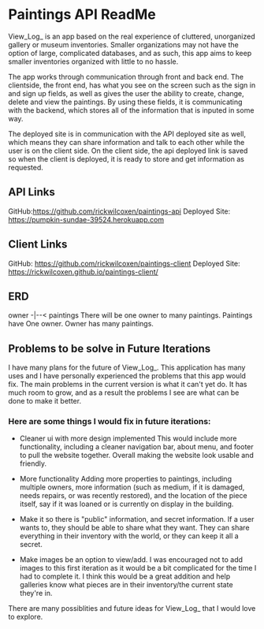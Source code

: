 # Paintings API ReadMe
View_Log_ is an app based on the real experience of cluttered, unorganized gallery or museum inventories. Smaller organizations may not have the option of large, complicated databases, and as such, this app aims to keep smaller inventories organized with little to no hassle.

The app works through communication through front and back end. The clientside, the front end, has what you see on the screen such as the sign in and sign up fields, as well as gives the user the ability to create, change, delete and view the paintings. By using these fields, it is communicating with the backend, which stores all of the information that is inputed in some way.

The deployed site is in communication with the API deployed site as well, which means they can share information and talk to each other while the user is on the client side. On the client side, the api deployed link is saved so when the client is deployed, it is ready to store and get information as requested.

## API Links
GitHub:https://github.com/rickwilcoxen/paintings-api
Deployed Site: https://pumpkin-sundae-39524.herokuapp.com

## Client Links
GitHub: https://github.com/rickwilcoxen/paintings-client
Deployed Site: https://rickwilcoxen.github.io/paintings-client/

## ERD
owner -|--< paintings
There will be one owner to many paintings.
Paintings have One owner.
Owner has many paintings.

## Problems to be solve in Future Iterations
I have many plans for the future of View_Log_. This application has many uses and I have personally experienced the problems that this app would fix. The main problems in the current version is what it can't yet do. It has much room to grow, and as a result the problems I see are what can be done to make it better.

### Here are some things I would fix in future iterations:
- Cleaner ui with more design implemented
    This would include more functionality, including a cleaner navigation bar, about menu, and footer to pull the website together. Overall making the website look usable and friendly.

- More functionality
    Adding more properties to paintings, including multiple owners, more information (such as medium, if it is damaged, needs repairs, or was recently restored), and the location of the piece itself, say if it was loaned or is currently on display in the building.

- Make it so there is "public" information, and secret information.
    If a user wants to, they should be able to share what they want. They can share everything in their inventory with the world, or they can keep it all a secret.

- Make images be an option to view/add.
    I was encouraged not to add images to this first iteration as it would be a bit complicated for the time I had to complete it. I think this would be a great addition and help galleries know what pieces are in their inventory/the current state they're in.

There are many possiblities and future ideas for View_Log_ that I would love to explore.
